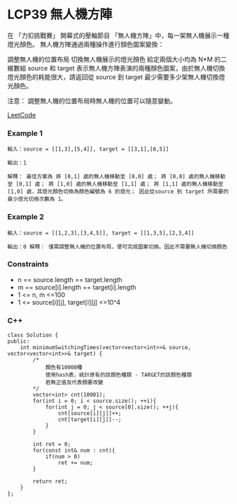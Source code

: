 # LCP39 無人機方陣

在 「力扣挑戰賽」 開幕式的壓軸節目 「無人機方陣」中，每一架無人機展示一種燈光顏色。 無人機方陣通過兩種操作進行顏色圖案變換：

調整無人機的位置布局
切換無人機展示的燈光顏色
給定兩個大小均為 N*M 的二維數組 source 和 target 表示無人機方陣表演的兩種顏色圖案，由於無人機切換燈光顏色的耗能很大，請返回從 source 到 target 最少需要多少架無人機切換燈光顏色。

注意： 調整無人機的位置布局時無人機的位置可以隨意變動。
 
[LeetCode](https://leetcode.cn/problems/0jQkd0/)

### Example 1

```
輸入：source = [[1,3],[5,4]], target = [[3,1],[6,5]]

輸出：1

解釋： 最佳方案為 將 [0,1] 處的無人機移動至 [0,0] 處； 將 [0,0] 處的無人機移動至 [0,1] 處； 將 [1,0] 處的無人機移動至 [1,1] 處； 將 [1,1] 處的無人機移動至 [1,0] 處，其燈光顏色切換為顏色編號為 6 的燈光； 因此從source 到 target 所需要的最少燈光切換次數為 1。
```

### Example 2

```
輸入：source = [[1,2,3],[3,4,5]], target = [[1,3,5],[2,3,4]]

輸出：0 解釋： 僅需調整無人機的位置布局，便可完成圖案切換。因此不需要無人機切換顏色
```

### Constraints

* n == source.length == target.length 
* m == source[i].length == target[i].length 
* 1 <= n, m <=100 
* 1 <= source[i][j], target[i][j] <=10^4

### C++ 

```
class Solution {
public:
    int minimumSwitchingTimes(vector<vector<int>>& source, vector<vector<int>>& target) {
        /*
            顏色有10000種
            使用hash表，統計原有的該顏色種類 - TARGET的該顏色種類
            若無正值及代表顏要改變
        */
        vector<int> cnt(10001);
        for(int i = 0; i < source.size(); ++i){
            for(int j = 0; j < source[0].size(); ++j){
                cnt[source[i][j]]++;
                cnt[target[i][j]]--;
            }
        }

        int ret = 0;
        for(const int& num : cnt){
            if(num > 0)
                ret += num;
        }

        return ret;
    }
};
```